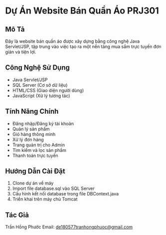 # Dự Án Website Bán Quần Áo PRJ301

## Mô Tả
Đây là website bán quần áo được xây dựng bằng công nghệ Java Servlet/JSP, tập trung vào việc tạo ra một nền tảng mua sắm trực tuyến đơn giản và tiện lợi.

## Công Nghệ Sử Dụng
- Java Servlet/JSP
- SQL Server (Cơ sở dữ liệu)
- HTML/CSS (Giao diện người dùng)
- JavaScript (Xử lý tương tác)

## Tính Năng Chính
- Đăng nhập/Đăng ký tài khoản
- Quản lý sản phẩm
- Giỏ hàng thông minh
- Xử lý đơn hàng
- Trang quản trị cho Admin
- Tìm kiếm và lọc sản phẩm
- Thanh toán trực tuyến

## Hướng Dẫn Cài Đặt
1. Clone dự án về máy
2. Import file database.sql vào SQL Server
3. Cấu hình kết nối database trong file DBContext.java
4. Triển khai trên máy chủ Tomcat

## Tác Giả
Trần Hồng Phước
Email: de180577tranhongphuoc@gmail.com 